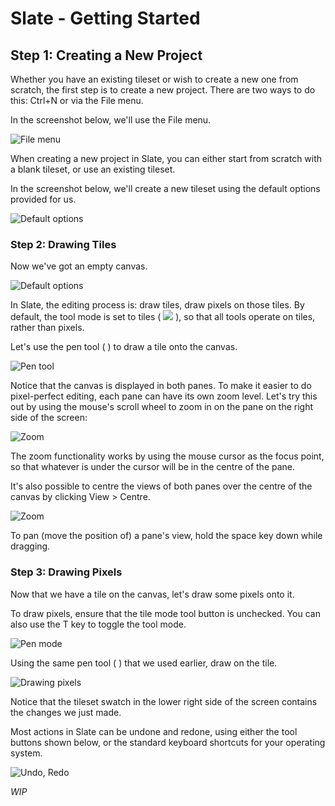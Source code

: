 # Slate - Getting Started

## Step 1: Creating a New Project

Whether you have an existing tileset or wish to create a new one from scratch, the first step is to create a new project. There are two ways to do this: Ctrl+N or via the File menu.

In the screenshot below, we'll use the File menu.

![File menu](https://github.com/mitchcurtis/slate/blob/master/doc/images/slate-getting-started-1.png)

When creating a new project in Slate, you can either start from scratch with a blank tileset, or use an existing tileset.

In the screenshot below, we'll create a new tileset using the default options provided for us.

![Default options](https://github.com/mitchcurtis/slate/blob/master/doc/images/slate-getting-started-2.png)

### Step 2: Drawing Tiles

Now we've got an empty canvas.

![Default options](https://github.com/mitchcurtis/slate/blob/master/doc/images/slate-getting-started-3.png)

In Slate, the editing process is: draw tiles, draw pixels on those tiles. By default, the tool mode is set to tiles ( ![](https://github.com/mitchcurtis/slate/blob/master/doc/images/slate-tool-mode-tile.png) ), so that all tools operate on tiles, rather than pixels.

Let's use the pen tool ( [](https://github.com/mitchcurtis/slate/blob/master/doc/images/slate-tool-pen.png) ) to draw a tile onto the canvas.

![Pen tool](https://github.com/mitchcurtis/slate/blob/master/doc/images/slate-getting-started-4.png)

Notice that the canvas is displayed in both panes. To make it easier to do pixel-perfect editing, each pane can have its own zoom level. Let's try this out by using the mouse's scroll wheel to zoom in on the pane on the right side of the screen:

![Zoom](https://github.com/mitchcurtis/slate/blob/master/doc/images/slate-getting-started-5.png)

The zoom functionality works by using the mouse cursor as the focus point, so that whatever is under the cursor will be in the centre of the pane.

It's also possible to centre the views of both panes over the centre of the canvas by clicking View > Centre.

![Zoom](https://github.com/mitchcurtis/slate/blob/master/doc/images/slate-getting-started-6.png)

To pan (move the position of) a pane's view, hold the space key down while dragging.

### Step 3: Drawing Pixels

Now that we have a tile on the canvas, let's draw some pixels onto it.

To draw pixels, ensure that the tile mode tool button is unchecked. You can also use the T key to toggle the tool mode.

![Pen mode](https://github.com/mitchcurtis/slate/blob/master/doc/images/slate-getting-started-7.png)

Using the same pen tool ( [](https://github.com/mitchcurtis/slate/blob/master/doc/images/slate-tool-pen.png) ) that we used earlier, draw on the tile.

![Drawing pixels](https://github.com/mitchcurtis/slate/blob/master/doc/images/slate-getting-started-8.png)

Notice that the tileset swatch in the lower right side of the screen contains the changes we just made.

Most actions in Slate can be undone and redone, using either the tool buttons shown below, or the standard keyboard shortcuts for your operating system.

![Undo, Redo](https://github.com/mitchcurtis/slate/blob/master/doc/images/slate-getting-started-9.png)

*WIP*

